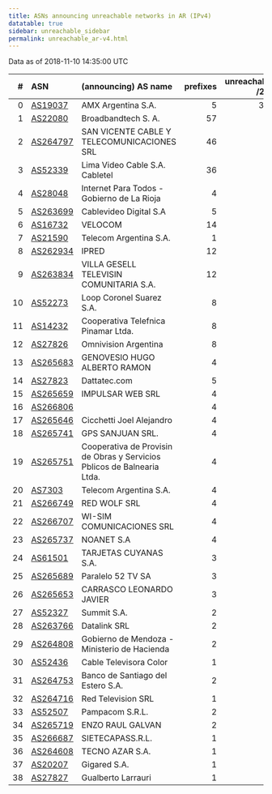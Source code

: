 ```yaml
---
title: ASNs announcing unreachable networks in AR (IPv4)
datatable: true
sidebar: unreachable_sidebar
permalink: unreachable_ar-v4.html
---
```


Data as of 2018-11-10 14:35:00 UTC


<div class="datatable-begin"></div>

|   # | ASN                                      | (announcing) AS name                                                    |   prefixes |   unreachable /24s |
|----:|:-----------------------------------------|:------------------------------------------------------------------------|-----------:|-------------------:|
|   0 | [AS19037](unreachable_AS19037-v4.html)   | AMX Argentina S.A.                                                      |          5 |                352 |
|   1 | [AS22080](unreachable_AS22080-v4.html)   | Broadbandtech S. A.                                                     |         57 |                 71 |
|   2 | [AS264797](unreachable_AS264797-v4.html) | SAN VICENTE CABLE Y TELECOMUNICACIONES SRL                              |         46 |                 46 |
|   3 | [AS52339](unreachable_AS52339-v4.html)   | Lima Video Cable S.A. Cabletel                                          |         36 |                 36 |
|   4 | [AS28048](unreachable_AS28048-v4.html)   | Internet Para Todos - Gobierno de La Rioja                              |          4 |                 32 |
|   5 | [AS263699](unreachable_AS263699-v4.html) | Cablevideo Digital S.A                                                  |          5 |                 18 |
|   6 | [AS16732](unreachable_AS16732-v4.html)   | VELOCOM                                                                 |         14 |                 17 |
|   7 | [AS21590](unreachable_AS21590-v4.html)   | Telecom Argentina S.A.                                                  |          1 |                 16 |
|   8 | [AS262934](unreachable_AS262934-v4.html) | IPRED                                                                   |         12 |                 12 |
|   9 | [AS263834](unreachable_AS263834-v4.html) | VILLA GESELL TELEVISIN COMUNITARIA S.A.                                 |         12 |                 12 |
|  10 | [AS52273](unreachable_AS52273-v4.html)   | Loop Coronel Suarez S.A.                                                |          8 |                  8 |
|  11 | [AS14232](unreachable_AS14232-v4.html)   | Cooperativa Telefnica Pinamar Ltda.                                     |          8 |                  8 |
|  12 | [AS27826](unreachable_AS27826-v4.html)   | Omnivision Argentina                                                    |          8 |                  8 |
|  13 | [AS265683](unreachable_AS265683-v4.html) | GENOVESIO HUGO ALBERTO RAMON                                            |          4 |                  6 |
|  14 | [AS27823](unreachable_AS27823-v4.html)   | Dattatec.com                                                            |          5 |                  5 |
|  15 | [AS265659](unreachable_AS265659-v4.html) | IMPULSAR WEB SRL                                                        |          4 |                  4 |
|  16 | [AS266806](unreachable_AS266806-v4.html) |                                                                         |          4 |                  4 |
|  17 | [AS265646](unreachable_AS265646-v4.html) | Cicchetti Joel Alejandro                                                |          4 |                  4 |
|  18 | [AS265741](unreachable_AS265741-v4.html) | GPS SANJUAN SRL.                                                        |          4 |                  4 |
|  19 | [AS265751](unreachable_AS265751-v4.html) | Cooperativa de Provisin de Obras y Servicios Pblicos de Balnearia Ltda. |          4 |                  4 |
|  20 | [AS7303](unreachable_AS7303-v4.html)     | Telecom Argentina S.A.                                                  |          4 |                  4 |
|  21 | [AS266749](unreachable_AS266749-v4.html) | RED WOLF SRL                                                            |          4 |                  4 |
|  22 | [AS266707](unreachable_AS266707-v4.html) | WI-SIM COMUNICACIONES SRL                                               |          4 |                  4 |
|  23 | [AS265737](unreachable_AS265737-v4.html) | NOANET S.A                                                              |          4 |                  4 |
|  24 | [AS61501](unreachable_AS61501-v4.html)   | TARJETAS CUYANAS S.A.                                                   |          3 |                  3 |
|  25 | [AS265689](unreachable_AS265689-v4.html) | Paralelo 52 TV SA                                                       |          3 |                  3 |
|  26 | [AS265653](unreachable_AS265653-v4.html) | CARRASCO LEONARDO JAVIER                                                |          3 |                  3 |
|  27 | [AS52327](unreachable_AS52327-v4.html)   | Summit S.A.                                                             |          2 |                  2 |
|  28 | [AS263766](unreachable_AS263766-v4.html) | Datalink SRL                                                            |          2 |                  2 |
|  29 | [AS264808](unreachable_AS264808-v4.html) | Gobierno de Mendoza - Ministerio de Hacienda                            |          2 |                  2 |
|  30 | [AS52436](unreachable_AS52436-v4.html)   | Cable Televisora Color                                                  |          1 |                  2 |
|  31 | [AS264753](unreachable_AS264753-v4.html) | Banco de Santiago del Estero S.A.                                       |          2 |                  2 |
|  32 | [AS264716](unreachable_AS264716-v4.html) | Red Television SRL                                                      |          1 |                  2 |
|  33 | [AS52507](unreachable_AS52507-v4.html)   | Pampacom S.R.L.                                                         |          2 |                  2 |
|  34 | [AS265719](unreachable_AS265719-v4.html) | ENZO RAUL GALVAN                                                        |          2 |                  2 |
|  35 | [AS266687](unreachable_AS266687-v4.html) | SIETECAPASS.R.L.                                                        |          1 |                  1 |
|  36 | [AS264608](unreachable_AS264608-v4.html) | TECNO AZAR S.A.                                                         |          1 |                  1 |
|  37 | [AS20207](unreachable_AS20207-v4.html)   | Gigared S.A.                                                            |          1 |                  1 |
|  38 | [AS27827](unreachable_AS27827-v4.html)   | Gualberto Larrauri                                                      |          1 |                  1 |

<div class="datatable-end"></div>